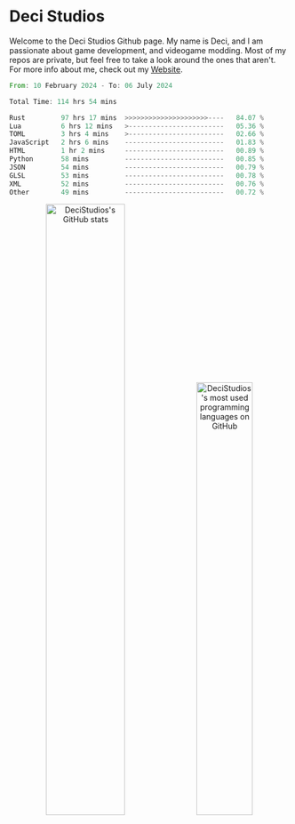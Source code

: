# Deci Studios
Welcome to the Deci Studios Github page. My name is Deci, and I am passionate about game development, and videogame modding. Most of my repos are private, but feel free to take a look around the ones that aren't.
For more info about me, check out my <a href="https://decidev.co.uk" target="_blank">Website</a>.
<!--START_SECTION:waka-->

```rust
From: 10 February 2024 - To: 06 July 2024

Total Time: 114 hrs 54 mins

Rust         97 hrs 17 mins  >>>>>>>>>>>>>>>>>>>>>----   84.07 %
Lua          6 hrs 12 mins   >------------------------   05.36 %
TOML         3 hrs 4 mins    >------------------------   02.66 %
JavaScript   2 hrs 6 mins    -------------------------   01.83 %
HTML         1 hr 2 mins     -------------------------   00.89 %
Python       58 mins         -------------------------   00.85 %
JSON         54 mins         -------------------------   00.79 %
GLSL         53 mins         -------------------------   00.78 %
XML          52 mins         -------------------------   00.76 %
Other        49 mins         -------------------------   00.72 %
```

<!--END_SECTION:waka-->
<p align="center">
  <a href="https://github.com/anuraghazra/github-readme-stats" target="_blank"><img src="https://github-readme-stats.vercel.app/api?username=decistudios&show_icons=true&count_private=true&theme=omni&hide_border=true" alt="DeciStudios's GitHub stats" width="53.1%" /></a>
  <a href="https://github.com/anuraghazra/github-readme-stats" target="_blank"><img width="44.7%" src="https://github-readme-stats.vercel.app/api/top-langs/?username=decistudios&theme=omni&layout=compact&hide_border=true&langs_count=6" alt="DeciStudios's most used programming languages on GitHub" /></a>
</p>


